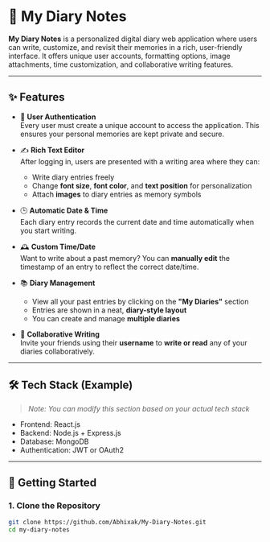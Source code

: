 # 📓 My Diary Notes

**My Diary Notes** is a personalized digital diary web application where users can write, customize, and revisit their memories in a rich, user-friendly interface. It offers unique user accounts, formatting options, image attachments, time customization, and collaborative writing features.

---

## ✨ Features

- 🔐 **User Authentication**  
  Every user must create a unique account to access the application. This ensures your personal memories are kept private and secure.

- ✍️ **Rich Text Editor**  
  After logging in, users are presented with a writing area where they can:
  - Write diary entries freely
  - Change **font size**, **font color**, and **text position** for personalization
  - Attach **images** to diary entries as memory symbols

- 🕒 **Automatic Date & Time**  
  Each diary entry records the current date and time automatically when you start writing.

- 🕰️ **Custom Time/Date**  
  Want to write about a past memory? You can **manually edit** the timestamp of an entry to reflect the correct date/time.

- 📚 **Diary Management**  
  - View all your past entries by clicking on the **"My Diaries"** section
  - Entries are shown in a neat, **diary-style layout**
  - You can create and manage **multiple diaries**

- 🤝 **Collaborative Writing**  
  Invite your friends using their **username** to **write or read** any of your diaries collaboratively.

---

## 🛠️ Tech Stack (Example)

> _Note: You can modify this section based on your actual tech stack_

- Frontend: React.js
- Backend: Node.js + Express.js
- Database: MongoDB
- Authentication: JWT or OAuth2

---

## 🚀 Getting Started

### 1. Clone the Repository
```bash
git clone https://github.com/Abhixak/My-Diary-Notes.git
cd my-diary-notes
